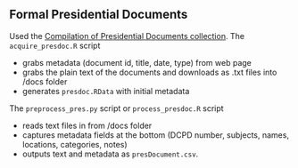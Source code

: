 ## Formal Presidential Documents

Used the [Compilation of Presidential Documents collection](https://www.gpo.gov/fdsys/browse/collection.action?collectionCode=CPD). The `acquire_presdoc.R` script
* grabs metadata (document id, title, date, type) from web page
* grabs the plain text of the documents and downloads as .txt files into /docs folder
* generates `presdoc.RData` with initial metadata

The `preprocess_pres.py` script or `process_presdoc.R` script
* reads text files in from /docs folder
* captures metadata fields at the bottom (DCPD number, subjects, names, locations, categories, notes)
* outputs text and metadata as `presDocument.csv`.
